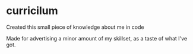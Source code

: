 # curricilum
Created this small piece of knowledge about me in code

Made for advertising a minor amount of my skillset, as a taste of what I've got. 
